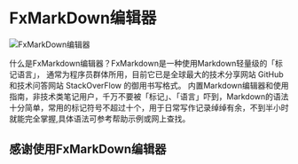 # FxMarkDown编辑器
![FxMarkDown编辑器](https://raw.githubusercontent.com/hualuoyixiao/JavaFx-MarkDown/master/src/main/resources/images/javafx.png)

什么是FxMarkdown编辑器？FxMarkdown是一种使用Markdown轻量级的「标记语言」，
通常为程序员群体所用，目前它已是全球最大的技术分享网站 GitHub 和技术问答网站 StackOverFlow 的御用书写格式。
内置Markdown编辑器和使用指南，非技术类笔记用户，千万不要被「标记」、「语言」吓到，Markdown的语法十分简单，常用的标记符号不超过十个，用于日常写作记录绰绰有余，不到半小时就能完全掌握,具体语法可参考帮助示例或网上查找。

## 感谢使用FxMarkDown编辑器